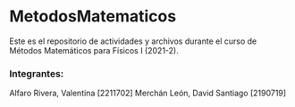 # MetodosMatematicos
Este es el repositorio de actividades y archivos durante el curso de Métodos Matemáticos para Físicos I (2021-2).
### Integrantes:
Alfaro Rivera, Valentina [2211702]
Merchán León, David Santiago [2190719]
